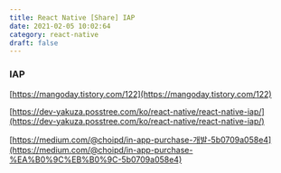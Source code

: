 ```yaml
---
title: React Native [Share] IAP
date: 2021-02-05 10:02:64
category: react-native
draft: false
---
```


### IAP

[https://mangoday.tistory.com/122](https://mangoday.tistory.com/122)

[https://dev-yakuza.posstree.com/ko/react-native/react-native-iap/](https://dev-yakuza.posstree.com/ko/react-native/react-native-iap/)

[https://medium.com/@choipd/in-app-purchase-개발-5b0709a058e4](https://medium.com/@choipd/in-app-purchase-%EA%B0%9C%EB%B0%9C-5b0709a058e4)
